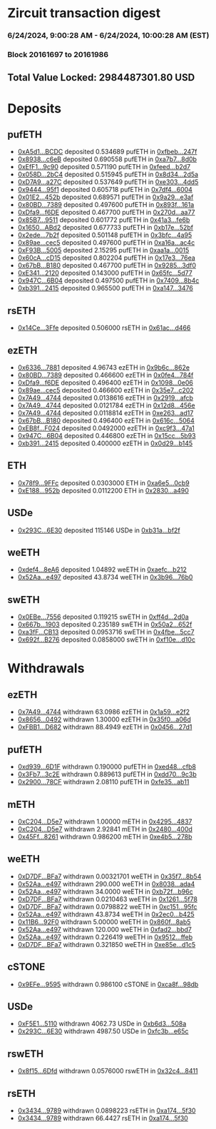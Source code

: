 # Zircuit transaction digest
### 6/24/2024, 9:00:28 AM - 6/24/2024, 10:00:28 AM (EST)
### Block 20161697 to 20161986

## Total Value Locked: 2984487301.80 USD

# Deposits
## pufETH
- [0xA5d1...BCDC](https://etherscan.io/address/0xA5d1d376e7492A65542FEfF61cD465BD7802BCDC) deposited 0.534689 pufETH in [0xfbeb...247f](https://etherscan.io/tx/0xA5d1d376e7492A65542FEfF61cD465BD7802BCDC)
- [0x8938...c6eB](https://etherscan.io/address/0x8938eFcA5077b9A1095d70C15C3150130670c6eB) deposited 0.690558 pufETH in [0xa7b7...8d0b](https://etherscan.io/tx/0x8938eFcA5077b9A1095d70C15C3150130670c6eB)
- [0xEfF1...9c90](https://etherscan.io/address/0xEfF1B9486Ba712F879f2554dcdd3BcC4e2E09c90) deposited 0.571190 pufETH in [0xfeed...b2d7](https://etherscan.io/tx/0xEfF1B9486Ba712F879f2554dcdd3BcC4e2E09c90)
- [0x058D...2bC4](https://etherscan.io/address/0x058D56b0A7eE2ce4B4A52ff4eB605DA17c702bC4) deposited 0.515945 pufETH in [0x8d34...2d5a](https://etherscan.io/tx/0x058D56b0A7eE2ce4B4A52ff4eB605DA17c702bC4)
- [0xD7A9...a27C](https://etherscan.io/address/0xD7A9cb2c2e2B56bFE503d1580a945F944b8Ba27C) deposited 0.537649 pufETH in [0xe303...4dd5](https://etherscan.io/tx/0xD7A9cb2c2e2B56bFE503d1580a945F944b8Ba27C)
- [0x9444...95f1](https://etherscan.io/address/0x9444458A16940d406F4E562ff6a77313CAdD95f1) deposited 0.605718 pufETH in [0x7df4...6004](https://etherscan.io/tx/0x9444458A16940d406F4E562ff6a77313CAdD95f1)
- [0x01E2...452b](https://etherscan.io/address/0x01E296a284df9359233aE59fbBeb66189Eba452b) deposited 0.689571 pufETH in [0x9a29...e3af](https://etherscan.io/tx/0x01E296a284df9359233aE59fbBeb66189Eba452b)
- [0x80BD...7389](https://etherscan.io/address/0x80BDFdaF2E39B181e92b70700D0978A0e48E7389) deposited 0.497600 pufETH in [0x893f...161a](https://etherscan.io/tx/0x80BDFdaF2E39B181e92b70700D0978A0e48E7389)
- [0xDfa9...f6DE](https://etherscan.io/address/0xDfa97B21a0eEA1dd53616e70B82A64a7a1f6f6DE) deposited 0.467700 pufETH in [0x270d...aa77](https://etherscan.io/tx/0xDfa97B21a0eEA1dd53616e70B82A64a7a1f6f6DE)
- [0x85B7...9511](https://etherscan.io/address/0x85B73811cCE64130f9B3972308d3414F4f9d9511) deposited 0.601772 pufETH in [0x41a3...fe6b](https://etherscan.io/tx/0x85B73811cCE64130f9B3972308d3414F4f9d9511)
- [0x1650...ABd2](https://etherscan.io/address/0x1650D8C5671359772cE751105c34C9Cf51d0ABd2) deposited 0.677733 pufETH in [0xb17e...52bf](https://etherscan.io/tx/0x1650D8C5671359772cE751105c34C9Cf51d0ABd2)
- [0x2ede...7b2f](https://etherscan.io/address/0x2ede7beE255a26159dB8f6B82AB4C78c00D07b2f) deposited 0.501148 pufETH in [0x3bfc...4a95](https://etherscan.io/tx/0x2ede7beE255a26159dB8f6B82AB4C78c00D07b2f)
- [0x89ae...cec5](https://etherscan.io/address/0x89ae93227396AA950d0298D7E34A971966e9cec5) deposited 0.497600 pufETH in [0xa16a...ac4c](https://etherscan.io/tx/0x89ae93227396AA950d0298D7E34A971966e9cec5)
- [0xF93B...5005](https://etherscan.io/address/0xF93B482CF1B6b27745846227aB86D2Ed1fE65005) deposited 2.15295 pufETH in [0xaa1a...0015](https://etherscan.io/tx/0xF93B482CF1B6b27745846227aB86D2Ed1fE65005)
- [0x60cA...cD15](https://etherscan.io/address/0x60cA5DB969d85151185e1AF709c4e9FE65eDcD15) deposited 0.802204 pufETH in [0x17e3...76ea](https://etherscan.io/tx/0x60cA5DB969d85151185e1AF709c4e9FE65eDcD15)
- [0x67bB...B180](https://etherscan.io/address/0x67bBb819e7A102C995244015Be93dA2e368CB180) deposited 0.467700 pufETH in [0x9285...3df0](https://etherscan.io/tx/0x67bBb819e7A102C995244015Be93dA2e368CB180)
- [0xE341...2120](https://etherscan.io/address/0xE3413072cDE06F885B22ac99D5589eEa4CE52120) deposited 0.143000 pufETH in [0x65fc...5d77](https://etherscan.io/tx/0xE3413072cDE06F885B22ac99D5589eEa4CE52120)
- [0x947C...6B04](https://etherscan.io/address/0x947CB0410E3FA5AfeC2cE0f7622A0f7A9f6E6B04) deposited 0.497500 pufETH in [0x7409...8b4c](https://etherscan.io/tx/0x947CB0410E3FA5AfeC2cE0f7622A0f7A9f6E6B04)
- [0xb391...2415](https://etherscan.io/address/0xb391dA844462630D1Fbc6f15927BAb0766022415) deposited 0.965500 pufETH in [0xa147...3476](https://etherscan.io/tx/0xb391dA844462630D1Fbc6f15927BAb0766022415)
## rsETH
- [0x14Ce...3Ffe](https://etherscan.io/address/0x14Ce2f942e86b8F342cf3e9192cecda7b4583Ffe) deposited 0.506000 rsETH in [0x61ac...d466](https://etherscan.io/tx/0x14Ce2f942e86b8F342cf3e9192cecda7b4583Ffe)
## ezETH
- [0x6336...7881](https://etherscan.io/address/0x6336B654FAB7a1A9Af6934d55EBe6f03cacb7881) deposited 4.96743 ezETH in [0x9b6c...862e](https://etherscan.io/tx/0x6336B654FAB7a1A9Af6934d55EBe6f03cacb7881)
- [0x80BD...7389](https://etherscan.io/address/0x80BDFdaF2E39B181e92b70700D0978A0e48E7389) deposited 0.466600 ezETH in [0x0fe4...784f](https://etherscan.io/tx/0x80BDFdaF2E39B181e92b70700D0978A0e48E7389)
- [0xDfa9...f6DE](https://etherscan.io/address/0xDfa97B21a0eEA1dd53616e70B82A64a7a1f6f6DE) deposited 0.496400 ezETH in [0x1098...0e06](https://etherscan.io/tx/0xDfa97B21a0eEA1dd53616e70B82A64a7a1f6f6DE)
- [0x89ae...cec5](https://etherscan.io/address/0x89ae93227396AA950d0298D7E34A971966e9cec5) deposited 0.466600 ezETH in [0x35e7...c202](https://etherscan.io/tx/0x89ae93227396AA950d0298D7E34A971966e9cec5)
- [0x7A49...4744](https://etherscan.io/address/0x7A493Be5c2ce014cD049Bf178a1ac0Db1B434744) deposited 0.0138616 ezETH in [0x2919...afcb](https://etherscan.io/tx/0x7A493Be5c2ce014cD049Bf178a1ac0Db1B434744)
- [0x7A49...4744](https://etherscan.io/address/0x7A493Be5c2ce014cD049Bf178a1ac0Db1B434744) deposited 0.0121784 ezETH in [0x12d8...456e](https://etherscan.io/tx/0x7A493Be5c2ce014cD049Bf178a1ac0Db1B434744)
- [0x7A49...4744](https://etherscan.io/address/0x7A493Be5c2ce014cD049Bf178a1ac0Db1B434744) deposited 0.0118814 ezETH in [0xe263...ad17](https://etherscan.io/tx/0x7A493Be5c2ce014cD049Bf178a1ac0Db1B434744)
- [0x67bB...B180](https://etherscan.io/address/0x67bBb819e7A102C995244015Be93dA2e368CB180) deposited 0.496400 ezETH in [0x616c...5064](https://etherscan.io/tx/0x67bBb819e7A102C995244015Be93dA2e368CB180)
- [0xEB8f...F024](https://etherscan.io/address/0xEB8fE4dF46Cf9628B73A567c78dF5029CA6eF024) deposited 0.0492000 ezETH in [0xc9f3...47a1](https://etherscan.io/tx/0xEB8fE4dF46Cf9628B73A567c78dF5029CA6eF024)
- [0x947C...6B04](https://etherscan.io/address/0x947CB0410E3FA5AfeC2cE0f7622A0f7A9f6E6B04) deposited 0.446800 ezETH in [0x15cc...5b93](https://etherscan.io/tx/0x947CB0410E3FA5AfeC2cE0f7622A0f7A9f6E6B04)
- [0xb391...2415](https://etherscan.io/address/0xb391dA844462630D1Fbc6f15927BAb0766022415) deposited 0.400000 ezETH in [0x0d29...b145](https://etherscan.io/tx/0xb391dA844462630D1Fbc6f15927BAb0766022415)
## ETH
- [0x78f9...9FFc](https://etherscan.io/address/0x78f9C5a86015420394f2576bf16e691A4A1B9FFc) deposited 0.0303000 ETH in [0xa6e5...0cb9](https://etherscan.io/tx/0x78f9C5a86015420394f2576bf16e691A4A1B9FFc)
- [0xE188...952b](https://etherscan.io/address/0xE1887da1B016329E5e34921BA6b3Dd468F4e952b) deposited 0.0112200 ETH in [0x2830...a490](https://etherscan.io/tx/0xE1887da1B016329E5e34921BA6b3Dd468F4e952b)
## USDe
- [0x293C...6E30](https://etherscan.io/address/0x293C6937D8D82e05B01335F7B33FBA0c8e256E30) deposited 115146 USDe in [0xb31a...bf2f](https://etherscan.io/tx/0x293C6937D8D82e05B01335F7B33FBA0c8e256E30)
## weETH
- [0xdef4...8eA6](https://etherscan.io/address/0xdef45E63561DdED007fB7a406F3E5490CBB48eA6) deposited 1.04892 weETH in [0xaefc...b212](https://etherscan.io/tx/0xdef45E63561DdED007fB7a406F3E5490CBB48eA6)
- [0x52Aa...e497](https://etherscan.io/address/0x52Aa899454998Be5b000Ad077a46Bbe360F4e497) deposited 43.8734 weETH in [0x3b96...76b0](https://etherscan.io/tx/0x52Aa899454998Be5b000Ad077a46Bbe360F4e497)
## swETH
- [0x0EBe...7556](https://etherscan.io/address/0x0EBeF8DC1f7e9ae7706D9ecafA7512207c1D7556) deposited 0.119215 swETH in [0xff4d...2d0a](https://etherscan.io/tx/0x0EBeF8DC1f7e9ae7706D9ecafA7512207c1D7556)
- [0x667b...1903](https://etherscan.io/address/0x667b28dAAe318F230aA319cf06fa74c050151903) deposited 0.235189 swETH in [0x50a2...652f](https://etherscan.io/tx/0x667b28dAAe318F230aA319cf06fa74c050151903)
- [0xa3fF...CB13](https://etherscan.io/address/0xa3fF6BeD1A8Bd4701f238685Ad0A1a5eda8BCB13) deposited 0.0953716 swETH in [0x4fbe...5cc7](https://etherscan.io/tx/0xa3fF6BeD1A8Bd4701f238685Ad0A1a5eda8BCB13)
- [0x692f...B276](https://etherscan.io/address/0x692fCeA78A38EeE7dc23F1950AC22F2BFd50B276) deposited 0.0858000 swETH in [0xf10e...d10c](https://etherscan.io/tx/0x692fCeA78A38EeE7dc23F1950AC22F2BFd50B276)
# Withdrawals
## ezETH
- [0x7A49...4744](https://etherscan.io/address/0x7A493Be5c2ce014cD049Bf178a1ac0Db1B434744) withdrawn 63.0986 ezETH in [0x1a59...e2f2](https://etherscan.io/tx/0x7A493Be5c2ce014cD049Bf178a1ac0Db1B434744)
- [0x8656...0492](https://etherscan.io/address/0x8656277e232D81D9D35343e80123Ed8C94bc0492) withdrawn 1.30000 ezETH in [0x35f0...a06d](https://etherscan.io/tx/0x8656277e232D81D9D35343e80123Ed8C94bc0492)
- [0xFBB1...D682](https://etherscan.io/address/0xFBB10Fb6D5C82572A15458988e8A0555f6eED682) withdrawn 88.4949 ezETH in [0x0456...27d1](https://etherscan.io/tx/0xFBB10Fb6D5C82572A15458988e8A0555f6eED682)
## pufETH
- [0xd939...6D1F](https://etherscan.io/address/0xd9390b46a1749DEe5325A490490491db9a826D1F) withdrawn 0.190000 pufETH in [0xed48...cfb8](https://etherscan.io/tx/0xd9390b46a1749DEe5325A490490491db9a826D1F)
- [0x3Fb7...3c2E](https://etherscan.io/address/0x3Fb74E48FE9d4c3ba5D3EC645A2ca35037463c2E) withdrawn 0.889613 pufETH in [0xdd70...9c3b](https://etherscan.io/tx/0x3Fb74E48FE9d4c3ba5D3EC645A2ca35037463c2E)
- [0x2900...78CF](https://etherscan.io/address/0x29001Eab4c1c7Fe0550D2D14e98d78787C6a78CF) withdrawn 2.08110 pufETH in [0xfe35...ab11](https://etherscan.io/tx/0x29001Eab4c1c7Fe0550D2D14e98d78787C6a78CF)
## mETH
- [0xC204...D5e7](https://etherscan.io/address/0xC204C2567732c87035CcD27B1F673dc9fC41D5e7) withdrawn 1.00000 mETH in [0x4295...4837](https://etherscan.io/tx/0xC204C2567732c87035CcD27B1F673dc9fC41D5e7)
- [0xC204...D5e7](https://etherscan.io/address/0xC204C2567732c87035CcD27B1F673dc9fC41D5e7) withdrawn 2.92841 mETH in [0x2480...400d](https://etherscan.io/tx/0xC204C2567732c87035CcD27B1F673dc9fC41D5e7)
- [0x45Ff...8261](https://etherscan.io/address/0x45Ff759C40E02F263eF96fA233b8871Ba60d8261) withdrawn 0.986200 mETH in [0xe4b5...278b](https://etherscan.io/tx/0x45Ff759C40E02F263eF96fA233b8871Ba60d8261)
## weETH
- [0xD7DF...BFa7](https://etherscan.io/address/0xD7DF7E085214743530afF339aFC420c7c720BFa7) withdrawn 0.00321701 weETH in [0x35f7...8b54](https://etherscan.io/tx/0xD7DF7E085214743530afF339aFC420c7c720BFa7)
- [0x52Aa...e497](https://etherscan.io/address/0x52Aa899454998Be5b000Ad077a46Bbe360F4e497) withdrawn 290.000 weETH in [0x8038...ada4](https://etherscan.io/tx/0x52Aa899454998Be5b000Ad077a46Bbe360F4e497)
- [0x52Aa...e497](https://etherscan.io/address/0x52Aa899454998Be5b000Ad077a46Bbe360F4e497) withdrawn 34.0000 weETH in [0xb72f...b96c](https://etherscan.io/tx/0x52Aa899454998Be5b000Ad077a46Bbe360F4e497)
- [0xD7DF...BFa7](https://etherscan.io/address/0xD7DF7E085214743530afF339aFC420c7c720BFa7) withdrawn 0.0210463 weETH in [0x1261...5f78](https://etherscan.io/tx/0xD7DF7E085214743530afF339aFC420c7c720BFa7)
- [0xD7DF...BFa7](https://etherscan.io/address/0xD7DF7E085214743530afF339aFC420c7c720BFa7) withdrawn 0.0798822 weETH in [0xc151...95fc](https://etherscan.io/tx/0xD7DF7E085214743530afF339aFC420c7c720BFa7)
- [0x52Aa...e497](https://etherscan.io/address/0x52Aa899454998Be5b000Ad077a46Bbe360F4e497) withdrawn 43.8734 weETH in [0x2ec0...b425](https://etherscan.io/tx/0x52Aa899454998Be5b000Ad077a46Bbe360F4e497)
- [0x11B6...92F0](https://etherscan.io/address/0x11B6AA86Cd8EFB8B4452cc7f9c0C6fcc188D92F0) withdrawn 5.00000 weETH in [0x860f...8ab5](https://etherscan.io/tx/0x11B6AA86Cd8EFB8B4452cc7f9c0C6fcc188D92F0)
- [0x52Aa...e497](https://etherscan.io/address/0x52Aa899454998Be5b000Ad077a46Bbe360F4e497) withdrawn 120.000 weETH in [0xfad2...bbd7](https://etherscan.io/tx/0x52Aa899454998Be5b000Ad077a46Bbe360F4e497)
- [0x52Aa...e497](https://etherscan.io/address/0x52Aa899454998Be5b000Ad077a46Bbe360F4e497) withdrawn 0.226419 weETH in [0x9512...ffeb](https://etherscan.io/tx/0x52Aa899454998Be5b000Ad077a46Bbe360F4e497)
- [0xD7DF...BFa7](https://etherscan.io/address/0xD7DF7E085214743530afF339aFC420c7c720BFa7) withdrawn 0.321850 weETH in [0xe85e...d1c5](https://etherscan.io/tx/0xD7DF7E085214743530afF339aFC420c7c720BFa7)
## cSTONE
- [0x9EFe...9595](https://etherscan.io/address/0x9EFe1d366dB4a89A1A9e5Cf7482644a65bca9595) withdrawn 0.986100 cSTONE in [0xca8f...98db](https://etherscan.io/tx/0x9EFe1d366dB4a89A1A9e5Cf7482644a65bca9595)
## USDe
- [0xF5E1...5110](https://etherscan.io/address/0xF5E18b10af580063103962d48041AaB451cf5110) withdrawn 4062.73 USDe in [0xb6d3...508a](https://etherscan.io/tx/0xF5E18b10af580063103962d48041AaB451cf5110)
- [0x293C...6E30](https://etherscan.io/address/0x293C6937D8D82e05B01335F7B33FBA0c8e256E30) withdrawn 4987.50 USDe in [0xfc3b...e65c](https://etherscan.io/tx/0x293C6937D8D82e05B01335F7B33FBA0c8e256E30)
## rswETH
- [0x8f15...6Dfd](https://etherscan.io/address/0x8f1506A92DF06a73FeA85bBD81e63606b6246Dfd) withdrawn 0.0576000 rswETH in [0x32c4...8411](https://etherscan.io/tx/0x8f1506A92DF06a73FeA85bBD81e63606b6246Dfd)
## rsETH
- [0x3434...9789](https://etherscan.io/address/0x34349c5569e7B846c3558961552D2202760A9789) withdrawn 0.0898223 rsETH in [0xa174...5f30](https://etherscan.io/tx/0x34349c5569e7B846c3558961552D2202760A9789)
- [0x3434...9789](https://etherscan.io/address/0x34349c5569e7B846c3558961552D2202760A9789) withdrawn 66.4427 rsETH in [0xa174...5f30](https://etherscan.io/tx/0x34349c5569e7B846c3558961552D2202760A9789)
